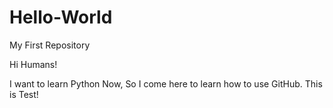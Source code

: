 # Hello-World
My First Repository

Hi Humans!

I want to learn Python Now, So I come here to learn how to use GitHub.
This is Test!

